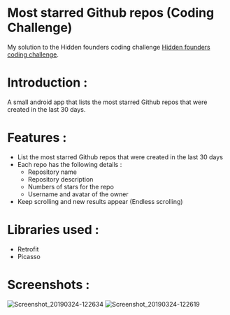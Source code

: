 # Most starred Github repos (Coding Challenge)
My solution to the Hidden founders coding challenge [Hidden founders coding challenge](https://github.com/hiddenfounders/mobile-coding-challenge).
# Introduction :
A small android app that lists the most starred Github repos that were created in the last 30 days.
# Features :
 - List the most starred Github repos that were created in the last 30 days
 - Each repo has the following details : 
   - Repository name
   - Repository description
   - Numbers of stars for the repo
   - Username and avatar of the owner
 - Keep scrolling and new results appear (Endless scrolling)
   
# Libraries used :
 - Retrofit
 - Picasso
# Screenshots :
![Screenshot_20190324-122634](https://user-images.githubusercontent.com/36177160/54878696-fa355100-4e27-11e9-8d26-33fe10bec04f.png)
![Screenshot_20190324-122619](https://user-images.githubusercontent.com/36177160/54878697-fa355100-4e27-11e9-9ce4-3c147a87a17d.png)
